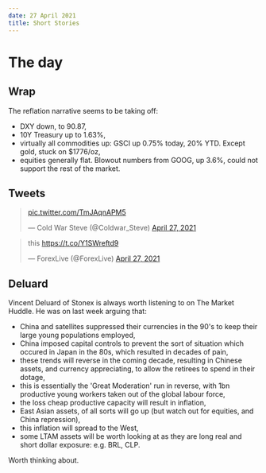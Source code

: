 ```yaml
---
date: 27 April 2021
title: Short Stories
---
```


# The day

## Wrap 

The reflation narrative seems to be taking off:

- DXY down, to 90.87,
- 10Y Treasury up to 1.63%,
- virtually all commodities up: GSCI up 0.75% today, 20% YTD. Except gold, stuck on $1776/oz,
- equities generally flat. Blowout numbers from GOOG, up 3.6%, could not support the rest of the market. 

## Tweets

<blockquote class="twitter-tweet"><p lang="und" dir="ltr"><a href="https://t.co/TmJAqnAPM5">pic.twitter.com/TmJAqnAPM5</a></p>&mdash; Cold War Steve (@Coldwar_Steve) <a href="https://twitter.com/Coldwar_Steve/status/1387127632505053189?ref_src=twsrc%5Etfw">April 27, 2021</a></blockquote> <script async src="https://platform.twitter.com/widgets.js" charset="utf-8"></script> 

<blockquote class="twitter-tweet"><p lang="en" dir="ltr">this <a href="https://t.co/Y1SWreftd9">https://t.co/Y1SWreftd9</a></p>&mdash; ForexLive (@ForexLive) <a href="https://twitter.com/ForexLive/status/1386838522355609601?ref_src=twsrc%5Etfw">April 27, 2021</a></blockquote> <script async src="https://platform.twitter.com/widgets.js" charset="utf-8"></script> 

## Deluard

Vincent Deluard of Stonex is always worth listening to on The Market Huddle.
He was on last week arguing that:

- China and satellites suppressed their currencies in the 90's to keep their large young populations employed,
- China imposed capital controls to prevent the sort of situation which occured in Japan in the 80s, which resulted in decades of pain,
- these trends will reverse in the coming decade, resulting in Chinese assets, and currency appreciating, to allow the retirees to spend in their dotage,
- this is essentially the 'Great Moderation' run in reverse, with 1bn productive young workers taken out of the global labour force,
- the loss cheap productive capacity will result in inflation,
- East Asian assets, of all sorts will go up (but watch out for equities, and China repression),
- this inflation will spread to the West,
- some LTAM assets will be worth looking at as they are long real and short dollar exposure: e.g. BRL, CLP.

Worth thinking about.